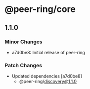 # @peer-ring/core

## 1.1.0

### Minor Changes

- a7d0be8: Initial release of peer-ring

### Patch Changes

- Updated dependencies [a7d0be8]
  - @peer-ring/discovery@1.1.0
